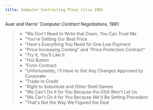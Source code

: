 ```yaml
---
title: Computer Contracting Ploys Circa 1981
---
```


Auer and Harris' _Computer Contract Negotiaitons_, 1981:

> - "We Don't Need to Write that Down, You Can Trust Me
> - "You're Getting Our Best Price
> - "Here's Everything You Need for One Low Payment
> - "Price Increasing Coming" and "Price Protection Contract"
> - "Try It, You'll Like It
> - "Hot Button
> - "Form Contract
> - "Unfortunately, I'll Have to Get Any Changes Approved by Corporate
> - "Trade-In Credit
> - "Right to Substitute and Other Shell Games
> - "We Can't Do It for You Because the GSA Won't Let Us
> - "We Can't Do It for You Because We'd Be Setting Precedent
> - "That's Not the Way We Figured the Deal
